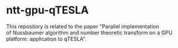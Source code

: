 # ntt-gpu-qTESLA
This repository is related to the paper "Parallel implementation of Nussbaumer algorithm and number theoretic transform on a GPU platform: 
application to qTESLA". 
